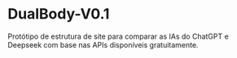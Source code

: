 # DualBody-V0.1
Protótipo de estrutura de site para comparar as IAs do ChatGPT e Deepseek com base nas APIs disponíveis gratuitamente. 

